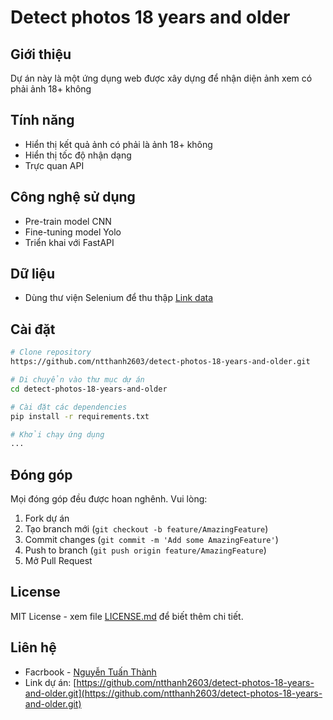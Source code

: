 # Detect photos 18 years and older

## Giới thiệu
Dự án này là một ứng dụng web được xây dựng để nhận diện ảnh xem có phải ảnh 18+ không

## Tính năng
- Hiển thị kết quả ảnh có phải là ảnh 18+ không
- Hiển thị tốc độ nhận dạng
- Trực quan API
  

## Công nghệ sử dụng
- Pre-train model CNN
- Fine-tuning model Yolo
- Triển khai với FastAPI

## Dữ liệu 
- Dùng thư viện Selenium để thu thập
[Link data](https://drive.google.com/drive/folders/1WFXCRMUw7Pw0JI7nRGtm0wXDQPK7Cvx6?usp=drive_link)

## Cài đặt

```bash
# Clone repository
https://github.com/ntthanh2603/detect-photos-18-years-and-older.git

# Di chuyển vào thư mục dự án
cd detect-photos-18-years-and-older

# Cài đặt các dependencies
pip install -r requirements.txt

# Khởi chạy ứng dụng
...
```



## Đóng góp
Mọi đóng góp đều được hoan nghênh. Vui lòng:
1. Fork dự án
2. Tạo branch mới (`git checkout -b feature/AmazingFeature`)
3. Commit changes (`git commit -m 'Add some AmazingFeature'`)
4. Push to branch (`git push origin feature/AmazingFeature`)
5. Mở Pull Request

## License
MIT License - xem file [LICENSE.md](LICENSE.md) để biết thêm chi tiết.

## Liên hệ
- Facrbook - [Nguyễn Tuấn Thành](https://www.facebook.com/ntthanh2603)
- Link dự án: [https://github.com/ntthanh2603/detect-photos-18-years-and-older.git](https://github.com/ntthanh2603/detect-photos-18-years-and-older.git)

